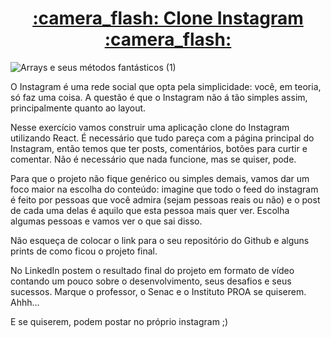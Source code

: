 <h1 align=center >	
 <a href=" http://192.168.56.1:3000">
 :camera_flash: Clone Instagram 	:camera_flash: </a> </h1>

![Arrays e seus métodos fantásticos (1)](https://user-images.githubusercontent.com/104120168/202301964-e9b499e5-b3aa-41fd-9173-487caef86e51.jpg)

O Instagram é uma rede social que opta pela simplicidade: você, em teoria, só faz uma coisa. 
A questão é que o Instagram não á tão simples assim, principalmente quanto ao layout. 

Nesse exercício vamos construir uma aplicação clone do Instagram utilizando React. 
É necessário que tudo pareça com a página principal do Instagram, então temos que ter posts, comentários, botões para curtir e comentar. Não é necessário que nada funcione, mas se quiser, pode.

Para que o projeto não fique genérico ou simples demais, vamos dar um foco maior na escolha do conteúdo: imagine que todo o feed do instagram é feito por pessoas que você admira (sejam pessoas reais ou não) e o post de cada uma delas é aquilo que esta pessoa mais quer ver. Escolha algumas pessoas e vamos ver o que sai disso.   

Não esqueça de colocar o link para o seu repositório do Github e alguns prints de como ficou o projeto final.

No LinkedIn postem o resultado final do projeto em formato de vídeo contando um pouco sobre o desenvolvimento, seus desafios e seus sucessos. Marque o professor, o Senac e o Instituto PROA se quiserem. Ahhh...

E se quiserem, podem postar no próprio instagram ;)
